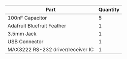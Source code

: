| Part                              | Quantity |
| --------------------------------- | -------- |
| 100nF Capacitor                   | 5        |
| Adafruit Bluefruit Feather        | 1        |
| 3.5mm Jack                        | 1        |
| USB Connector                     | 1        |
| MAX3222 RS-232 driver/receiver IC | 1        |